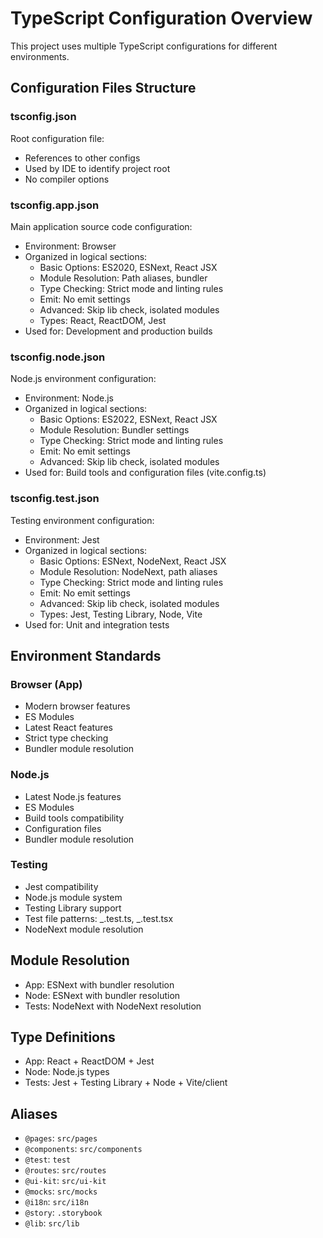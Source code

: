 # TypeScript Configuration Overview

This project uses multiple TypeScript configurations for different environments.

## Configuration Files Structure

### tsconfig.json

Root configuration file:

- References to other configs
- Used by IDE to identify project root
- No compiler options

### tsconfig.app.json

Main application source code configuration:

- Environment: Browser
- Organized in logical sections:
  - Basic Options: ES2020, ESNext, React JSX
  - Module Resolution: Path aliases, bundler
  - Type Checking: Strict mode and linting rules
  - Emit: No emit settings
  - Advanced: Skip lib check, isolated modules
  - Types: React, ReactDOM, Jest
- Used for: Development and production builds

### tsconfig.node.json

Node.js environment configuration:

- Environment: Node.js
- Organized in logical sections:
  - Basic Options: ES2022, ESNext, React JSX
  - Module Resolution: Bundler settings
  - Type Checking: Strict mode and linting rules
  - Emit: No emit settings
  - Advanced: Skip lib check, isolated modules
- Used for: Build tools and configuration files (vite.config.ts)

### tsconfig.test.json

Testing environment configuration:

- Environment: Jest
- Organized in logical sections:
  - Basic Options: ESNext, NodeNext, React JSX
  - Module Resolution: NodeNext, path aliases
  - Type Checking: Strict mode and linting rules
  - Emit: No emit settings
  - Advanced: Skip lib check, isolated modules
  - Types: Jest, Testing Library, Node, Vite
- Used for: Unit and integration tests

## Environment Standards

### Browser (App)

- Modern browser features
- ES Modules
- Latest React features
- Strict type checking
- Bundler module resolution

### Node.js

- Latest Node.js features
- ES Modules
- Build tools compatibility
- Configuration files
- Bundler module resolution

### Testing

- Jest compatibility
- Node.js module system
- Testing Library support
- Test file patterns: _.test.ts, _.test.tsx
- NodeNext module resolution

## Module Resolution

- App: ESNext with bundler resolution
- Node: ESNext with bundler resolution
- Tests: NodeNext with NodeNext resolution

## Type Definitions

- App: React + ReactDOM + Jest
- Node: Node.js types
- Tests: Jest + Testing Library + Node + Vite/client

## Aliases

- `@pages`: `src/pages`
- `@components`: `src/components`
- `@test`: `test`
- `@routes`: `src/routes`
- `@ui-kit`: `src/ui-kit`
- `@mocks`: `src/mocks`
- `@i18n`: `src/i18n`
- `@story`: `.storybook`
- `@lib`: `src/lib`
